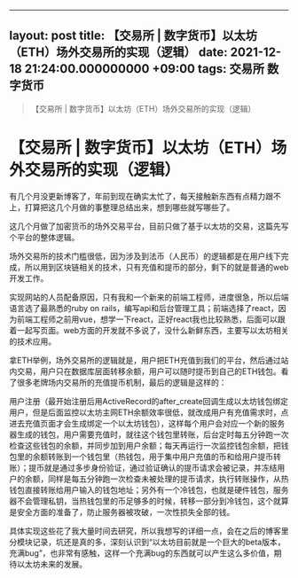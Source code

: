 [//]: # (---)

[//]: # (layout:     post)

[//]: # (title:      【交易所 | 数字货币】以太坊（ETH）场外交易所的实现（逻辑）)

[//]: # (subtitle:   【交易所 | 数字货币】以太坊（ETH）场外交易所的实现（逻辑）)

[//]: # (date:       2018-11-10 09:20:22)

[//]: # (author:     Sunny day)

[//]: # (header-img: img/post-bg-ios9-web.jpg)

[//]: # (catalog: true)

[//]: # (tags:)

[//]: # (---)

---
layout: post
title: 【交易所 | 数字货币】以太坊（ETH）场外交易所的实现（逻辑）
date: 2021-12-18 21:24:00.000000000 +09:00
tags: 交易所 数字货币
---

>【交易所 | 数字货币】以太坊（ETH）场外交易所的实现（逻辑）

# 【交易所 | 数字货币】以太坊（ETH）场外交易所的实现（逻辑）


有几个月没更新博客了，年前到现在确实太忙了，每天接触新东西有点精力跟不上，打算把这几个月做的事整理总结出来，想到哪些就写哪些了。

这几个月做了加密货币的场外交易平台，目前只做了基于以太坊的交易，这篇先写个平台的整体逻辑。

场外交易所的技术门槛很低，因为涉及到法币（人民币）的逻辑都是在用户线下完成，所以用到区块链相关的技术，只有充值和提币的部分，剩下的就是普通的web开发工作。

实现网站的人员配备原因，只有我和一个新来的前端工程师，进度很急，所以后端语言选了最熟悉的ruby on rails，编写api和后台管理工具；前端选择了react，因为前端工程师之前用vue，想学一下react，正好react我也比较熟悉，后面可以跟着一起写页面。web方面的开发就不多说了，没什么新鲜东西，主要写以太坊相关的技术应用。

拿ETH举例，场外交易所的逻辑就是，用户把ETH充值到我们的平台，然后通过站内交易，用户只在数据库层面转移余额，用户可以随时提币到自己的ETH钱包。看了很多老牌场内交易所的充值提币机制，最后的逻辑是这样的：

用户注册（最开始注册后用ActiveRecord的after_create回调生成以太坊钱包绑定用户，但是后面监控以太坊主网ETH余额效率很低，就改成用户有充值需求时，点进去充值页面才会生成绑定一个以太坊钱包），这样每个用户会对应一个新的服务器生成的钱包，用户需要充值时，就往这个钱包里转账，后台定时每五分钟跑一次检查这些钱包的余额，并同步加到用户余额；每天再运行一次监控钱包余额，把钱包里的余额转账到一个钱包里（热钱包，用于集中用户充值的币和给用户提币转账）；提币就是通过多步身份验证，通过验证确认的提币请求会被记录，并冻结用户的余额，同样是每五分钟跑一次检查未被处理的提币请求，执行转账操作，从热钱包直接转账给用户输入的钱包地址；另外有一个冷钱包，也就是硬件钱包，服务器不会管理私钥，当热钱包里的币足够多的时候，转移一部分到冷钱包，这个就算是安全方面的准备了，防止服务器被攻破，一次性损失全部的钱。

具体实现这些花了我大量时间去研究，所以我想写的详细一点，会在之后的博客里分模块记录，坑还是真的多，深刻认识到“以太坊目前就是一个巨大的beta版本，充满bug”，也非常有感触，这样一个充满bug的东西就可以产生这么多价值，期待以太坊未来的发展。

